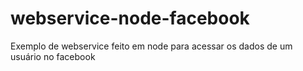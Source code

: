 # webservice-node-facebook
Exemplo de webservice feito em node para acessar os dados de um usuário no facebook
